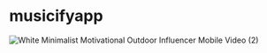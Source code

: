 # musicifyapp

![White Minimalist Motivational Outdoor Influencer Mobile Video (2)](https://github.com/HassaanAhmed60211/fluttercourse/assets/106430586/c7a849a1-d3bf-4f53-85c7-7705b36dc556)
